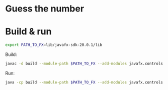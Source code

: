 # Guess the number

# Build & run

```bash
export PATH_TO_FX=lib/javafx-sdk-20.0.1/lib
```

Build:

```bash
javac -d build --module-path $PATH_TO_FX --add-modules javafx.controls src/net/abracadabralab/*.java
```

Run:

```bash
java -cp build --module-path $PATH_TO_FX --add-modules javafx.controls net.abracadabralab.App
```
